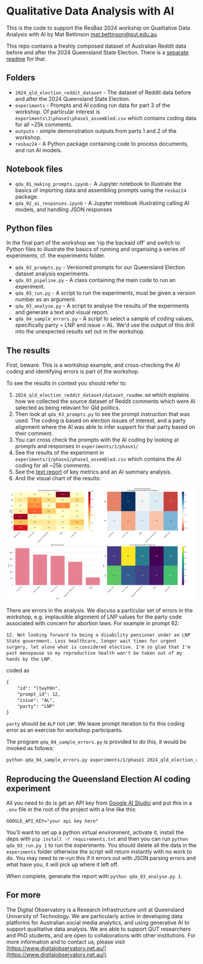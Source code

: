 # Qualitative Data Analysis with AI

This is the code to support the ResBaz 2024 workship on Qualitative Data Analysis with AI by Mat Bettinson <mat.bettinson@qut.edu.au>.

This repo contains a freshly composed dataset of Australian Reddit data before and after the 2024 Queensland State Election. There is a [separate readme](2024_qld_election_reddit_dataset/dataset_readme.md) for that.

## Folders

- `2024_qld_election_reddit_dataset` - The dataset of Reddit data before and after the 2024 Queensland State Election.
- `experiments` - Prompts and AI coding run data for part 3 of the workshop. Of particular interest is `experiments\1\phase1\phase1_assembled.csv` which contains coding data for all ~25k comments.
- `outputs` - simple demonstration outputs from parts 1 and 2 of the workshop.
- `resbaz24` - A Python package containing code to process documents, and run AI models.

## Notebook files

- `qda_01_making_prompts.ipynb` - A Jupyter notebook to illustrate the basics of importing data and assembling prompts using the `resbaz24` package.
- `qda_02_ai_responses.ipynb` - A Jupyter notebook illustrating calling AI models, and handling JSON responses

## Python files

In the final part of the workshop we 'rip the backaid off' and switch to Python files to illustrate the basics of running and organising a series of experiments, cf. the experiments folder.

- `qda_03_prompts.py` - Versioned prompts for our Queensland Election dataset analysis experiments.
- `qda_03_pipeline.py` - A class containing the main code to run an experiment.
- `qda_03_run.py` - A script to run the experiments, must be given a version number as an argument.
- `qda_03_analyse.py` - A script to analyse the results of the experiments and generate a text and visual report.
- `qda_04_sample_errors.py` - A script to select a sample of coding values, specifically party = LNP and issue = AL. We'd use the output of this drill into the unexpected results set out in the workshop.

## The results

First, beware. This is a workshop example, and cross-checking the AI coding and identifying errors is part of the workshop.

To see the results in context you should refer to:

1. `2024_qld_election_reddit_dataset/dataset_readme.md` which explains how we collected the source dataset of Reddit comments which were AI selected as being relevant for Qld politics.
2. Then look at `qda_03_prompts.py` to see the prompt instruction that was used. The coding is based on election issues of interest, and a party alignment where the AI was able to infer support for that party based on their comment.
3. You can cross check the prompts with the AI coding by looking at prompts and responses in `experiments/1/phase1/`
4. See the results of the experiment in `experiments/1/phase1/phase1_assembled.csv` which contains the AI coding for all ~25k comments.
5. See the [text report](analysis_report.txt) of key metrics and an AI summary analysis.
6. And the visual chart of the results:

![Visual report](analysis_results.png) 

There are errors in the analysis. We discuss a particular set of errors in the workshop, e.g. implausible alignment of LNP values for the party code associated with concern for abortion laws. For example in prompt 62:

```
12. Not looking forward to being a disability pensioner under an LNP State government. Less healthcare, longer wait times for urgent surgery, let alone what is considered elective. I'm so glad that I'm past menopause so my reproductive health won't be taken out of my hands by the LNP.
```
coded as
```
{
    "id": "ltwyh9n",
    "prompt_id": 12,
    "issue": "AL",
    "party": "LNP"
}
```

`party` should be `ALP` not `LNP`. We leave prompt iteration to fix this coding error as an exercise for workshop participants.

The program `qda_04_sample_errors.py` is provided to do this, it would be invoked as follows:

```bash
python qda_04_sample_errors.py experiments/1/phase1 2024_qld_election_reddit_dataset/comments.parquet
```

## Reproducing the Queensland Election AI coding experiment

All you need to do is get an API key from [Google AI Studio](Google) and put this in a `.env` file in the root of the project with a line like this:
```
GOOGLE_API_KEY="your api key here"
```
You'll want to set up a python virtual environment, activate it, install the deps with `pip install -r requirements.txt` and then you can run `python qda_03_run.py 1` to run the experiments. You should delete all the data in the `experiments` folder otherwise the script will return instantly with no work to do. You may need to re-run this if it errors out with JSON parsing errors and what have you, it will pick up where it left off.

When complete, generate the report with `python qda_03_analyse.py 1`.

## For more

The Digital Observatory is a Research Infrastructure unit at Queensland University of Technology. We are particularly active in developing data platforms for Australian social media analytics, and using generative AI to support qualitative data analysis.
We are able to support QUT researchers and PhD students, and are open to collaborations with other institutions. For more information and to contact us, please visit [https://www.digitalobservatory.net.au/](https://www.digitalobservatory.net.au/).

